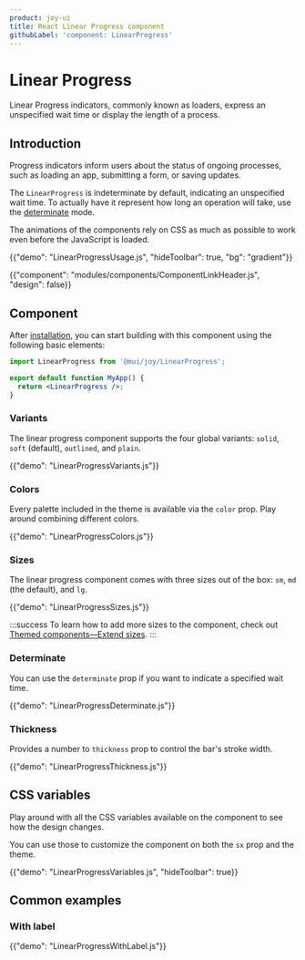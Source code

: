 ```yaml
---
product: joy-ui
title: React Linear Progress component
githubLabel: 'component: LinearProgress'
---
```


# Linear Progress

<p class="description">Linear Progress indicators, commonly known as loaders, express an unspecified wait time or display the length of a process.</p>

## Introduction

Progress indicators inform users about the status of ongoing processes, such as loading an app, submitting a form, or saving updates.

The `LinearProgress` is indeterminate by default, indicating an unspecified wait time.
To actually have it represent how long an operation will take, use the [determinate](#determinate) mode.

The animations of the components rely on CSS as much as possible to work even before the JavaScript is loaded.

{{"demo": "LinearProgressUsage.js", "hideToolbar": true, "bg": "gradient"}}

{{"component": "modules/components/ComponentLinkHeader.js", "design": false}}

## Component

After [installation](/joy-ui/getting-started/installation/), you can start building with this component using the following basic elements:

```jsx
import LinearProgress from '@mui/joy/LinearProgress';

export default function MyApp() {
  return <LinearProgress />;
}
```

### Variants

The linear progress component supports the four global variants: `solid`, `soft` (default), `outlined`, and `plain`.

{{"demo": "LinearProgressVariants.js"}}

### Colors

Every palette included in the theme is available via the `color` prop.
Play around combining different colors.

{{"demo": "LinearProgressColors.js"}}

### Sizes

The linear progress component comes with three sizes out of the box: `sm`, `md` (the default), and `lg`.

{{"demo": "LinearProgressSizes.js"}}

:::success
To learn how to add more sizes to the component, check out [Themed components—Extend sizes](/joy-ui/customization/themed-components/#extend-sizes).
:::

### Determinate

You can use the `determinate` prop if you want to indicate a specified wait time.

{{"demo": "LinearProgressDeterminate.js"}}

### Thickness

Provides a number to `thickness` prop to control the bar's stroke width.

{{"demo": "LinearProgressThickness.js"}}

## CSS variables

Play around with all the CSS variables available on the component to see how the design changes.

You can use those to customize the component on both the `sx` prop and the theme.

{{"demo": "LinearProgressVariables.js", "hideToolbar": true}}

## Common examples

### With label

{{"demo": "LinearProgressWithLabel.js"}}
